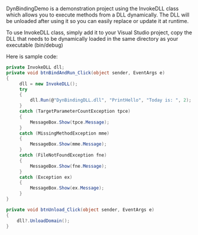 DynBindingDemo is a demonstration project using  the InvokeDLL class which allows you to execute methods from a DLL dynamically.
The DLL will be unloaded after using it so you can easily replace or update it at runtime.

To use InvokeDLL class, simply add it to your Visual Studio project, copy the DLL that needs to be   dynamically loaded in the same directory as your executable (bin/debug)

Here is  sample code:

```c#
private InvokeDLL dll;
private void btnBindAndRun_Click(object sender, EventArgs e)
{
     dll = new InvokeDLL();
     try
     {
         dll.Run(@"DynBindingDLL.dll", "PrintHello", "Today is: ", 2);
     }
     catch (TargetParameterCountException tpce)
     {
         MessageBox.Show(tpce.Message);
     }
     catch (MissingMethodException mme)  
     {
         MessageBox.Show(mme.Message);
     }
     catch (FileNotFoundException fne)
     {
         MessageBox.Show(fne.Message);
     }
     catch (Exception ex)
     {
         MessageBox.Show(ex.Message);
     }
}

private void btnUnload_Click(object sender, EventArgs e)
{
    dll?.UnloadDomain();
}
```

